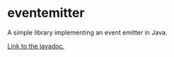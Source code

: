
# eventemitter

A simple library implementing an event emitter in Java.

[Link to the javadoc.](https://nicolas-van.github.io/eventemitter/javadoc)
